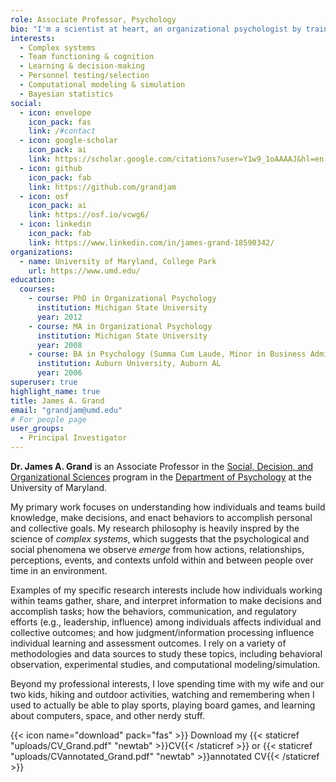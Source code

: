 ```yaml
---
role: Associate Professor, Psychology
bio: "I'm a scientist at heart, an organizational psychologist by training, and a lucky dad and husband all the time."
interests:
  - Complex systems
  - Team functioning & cognition
  - Learning & decision-making
  - Personnel testing/selection
  - Computational modeling & simulation
  - Bayesian statistics
social:
  - icon: envelope
    icon_pack: fas
    link: /#contact
  - icon: google-scholar
    icon_pack: ai
    link: https://scholar.google.com/citations?user=Y1w9_1oAAAAJ&hl=en
  - icon: github
    icon_pack: fab
    link: https://github.com/grandjam 
  - icon: osf
    icon_pack: ai
    link: https://osf.io/vcwg6/
  - icon: linkedin
    icon_pack: fab
    link: https://www.linkedin.com/in/james-grand-18590342/
organizations:
  - name: University of Maryland, College Park
    url: https://www.umd.edu/
education:
  courses:
    - course: PhD in Organizational Psychology
      institution: Michigan State University
      year: 2012
    - course: MA in Organizational Psychology
      institution: Michigan State University
      year: 2008
    - course: BA in Psychology (Summa Cum Laude, Minor in Business Administration)
      institution: Auburn University, Auburn AL
      year: 2006
superuser: true
highlight_name: true
title: James A. Grand
email: "grandjam@umd.edu"
# For people page
user_groups: 
  - Principal Investigator
---
```


**Dr. James A. Grand** is an Associate Professor in the [Social, Decision, and Organizational Sciences](http://www.sdos.umd.edu) program in the [Department of Psychology](https://psyc.umd.edu/) at the University of Maryland. 

My primary work focuses on understanding how individuals and teams build knowledge, make decisions, and enact behaviors to accomplish personal and collective goals. My research philosophy is heavily inspred by the science of *complex systems*, which suggests that the psychological and social phenomena we observe *emerge* from how  actions, relationships, perceptions, events, and contexts unfold within and between people over time in an environment. 

Examples of my specific research interests include how individuals working within teams gather, share, and interpret information to make decisions and accomplish tasks; how the behaviors, communication, and regulatory efforts (e.g., leadership, influence) among individuals affects individual and collective outcomes; and how judgment/information processing influence individual learning and assessment outcomes. I rely on a variety of methodologies and data sources to study these topics, including behavioral observation, experimental studies, and computational modeling/simulation.

Beyond my professional interests, I love spending time with my wife and our two kids, hiking and outdoor activities, watching and remembering when I used to actually be able to play sports, playing board games, and learning about computers, space, and other nerdy stuff.

{{< icon name="download" pack="fas" >}} Download my {{< staticref "uploads/CV_Grand.pdf" "newtab" >}}CV{{< /staticref >}} or {{< staticref "uploads/CVannotated_Grand.pdf" "newtab" >}}annotated CV{{< /staticref >}}
